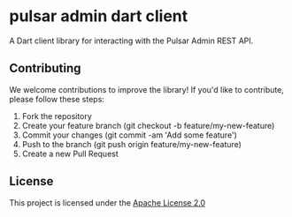 # pulsar admin dart client

A Dart client library for interacting with the Pulsar Admin REST API.

## Contributing

We welcome contributions to improve the library! If you'd like to contribute, please follow these
steps:

1. Fork the repository
2. Create your feature branch (git checkout -b feature/my-new-feature)
3. Commit your changes (git commit -am 'Add some feature')
4. Push to the branch (git push origin feature/my-new-feature)
5. Create a new Pull Request

## License

This project is licensed under the [Apache License 2.0](https://www.apache.org/licenses/LICENSE-2.0)
